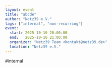 ```yaml
---
layout: event
title: "abcde"
author: "Netz39 e.V." 
tags: ["internal", "non-recurring"]
event:
  start: 2025-10-10 20:00:00 
  end:   2025-10-10 21:00:00 
  organizer: "Netz39 Team <kontakt@netz39.de>" 
  location: "Netz39 e.V."
---
```

#internal
<!-- event imported from discord manual changes may be overwritten -->